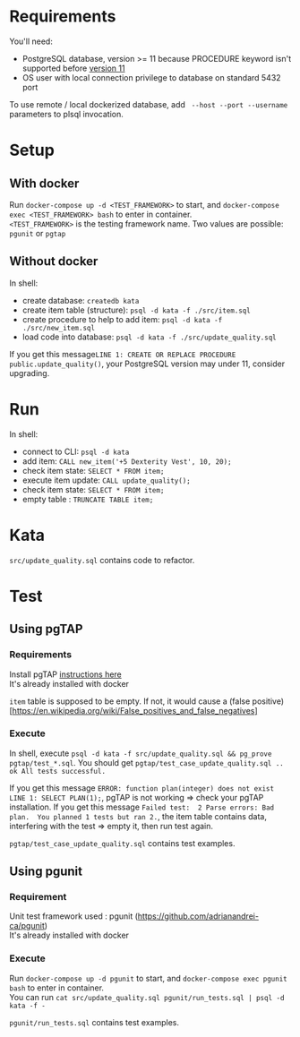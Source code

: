 # Requirements
You'll need:
- PostgreSQL database, version >= 11 because PROCEDURE keyword isn't supported before [version 11](https://www.postgresql.org/docs/11/release-11.html)
- OS user with local connection privilege to database on standard 5432 port 

To use remote / local dockerized database, add ``` --host --port --username```  parameters to plsql invocation.

# Setup
## With docker
Run `docker-compose up -d <TEST_FRAMEWORK>` to start, and `docker-compose exec <TEST_FRAMEWORK> bash` to enter in container.  
`<TEST_FRAMEWORK>` is the testing framework name. Two values are possible: `pgunit` or `pgtap`

## Without docker
In shell:
- create database: ```createdb kata```
- create item table (structure): ```psql -d kata -f ./src/item.sql``` 
- create procedure to help to add item: ```psql -d kata -f ./src/new_item.sql``` 
- load code into database: ```psql -d kata -f ./src/update_quality.sql ```

If you get this message```LINE 1: CREATE OR REPLACE PROCEDURE public.update_quality()```, your PostgreSQL version may under 11, consider upgrading.

# Run
In shell:
- connect to CLI: ```psql -d kata```
- add item: ```CALL new_item('+5 Dexterity Vest', 10, 20);```
- check item state: ```SELECT * FROM item;```
- execute item update: ```CALL update_quality();```
- check item state: ```SELECT * FROM item;```
- empty table : ```TRUNCATE TABLE item;```

# Kata
`src/update_quality.sql` contains code to refactor.

# Test

## Using pgTAP
### Requirements
Install pgTAP [instructions here](https://pgtap.org/documentation.html#installation)  
It's already installed with docker

```item``` table is supposed to be empty. 
If not, it would cause a (false positive)[https://en.wikipedia.org/wiki/False_positives_and_false_negatives]

### Execute
In shell, execute ```psql -d kata -f src/update_quality.sql && pg_prove pgtap/test_*.sql```. 
You should get ```pgtap/test_case_update_quality.sql .. ok All tests successful.```

If you get this message ```ERROR: function plan(integer) does not exist LINE 1: SELECT PLAN(1);```, pgTAP is not working => check your pgTAP installation. 
If you get this message ```Failed test:  2 Parse errors: Bad plan.  You planned 1 tests but ran 2.```, the item table contains data, interfering with the test => empty it, then run test again.

`pgtap/test_case_update_quality.sql` contains test examples.

## Using pgunit
### Requirement
Unit test framework used : pgunit (https://github.com/adrianandrei-ca/pgunit)  
It's already installed with docker  

### Execute
Run `docker-compose up -d pgunit` to start, and `docker-compose exec pgunit bash` to enter in container.  
You can run `cat src/update_quality.sql pgunit/run_tests.sql | psql -d kata -f -`

`pgunit/run_tests.sql` contains test examples.
